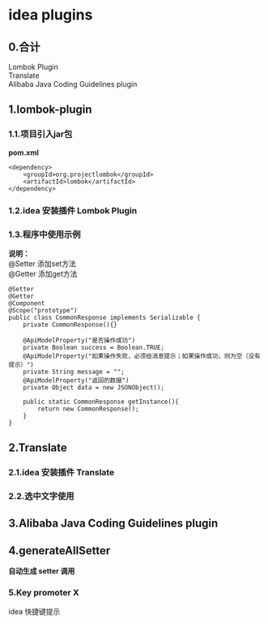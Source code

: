 # idea plugins
## 0.合计
Lombok Plugin  
Translate  
Alibaba Java Coding Guidelines plugin  

<!--------------------------------分割线--------------------------------->

## 1.lombok-plugin
### 1.1.项目引入jar包
**pom.xml**  
```
<dependency>
	<groupId>org.projectlombok</groupId>
	<artifactId>lombok</artifactId>
</dependency>
```
### 1.2.idea 安装插件 Lombok Plugin

### 1.3.程序中使用示例
**说明：**  
@Setter 添加set方法  
@Getter 添加get方法  
```
@Setter
@Getter
@Component
@Scope("prototype")
public class CommonResponse implements Serializable {
    private CommonResponse(){}

    @ApiModelProperty("是否操作成功")
    private Boolean success = Boolean.TRUE;
    @ApiModelProperty("如果操作失败，必须给消息提示；如果操作成功，则为空（没有提示）")
    private String message = "";
    @ApiModelProperty("返回的数据")
    private Object data = new JSONObject();

    public static CommonResponse getInstance(){
        return new CommonResponse();
    }
}
```

## 2.Translate
### 2.1.idea 安装插件 Translate
### 2.2.选中文字使用

## 3.Alibaba Java Coding Guidelines plugin


## 4.generateAllSetter
**自动生成 setter 调用**

### 5.Key promoter X
idea 快捷键提示